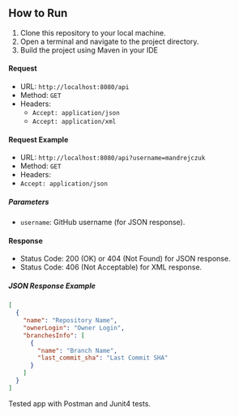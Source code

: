 ## How to Run

1. Clone this repository to your local machine.
2. Open a terminal and navigate to the project directory.
3. Build the project using Maven in your IDE

#### Request

- URL: `http://localhost:8080/api`
- Method: `GET`
- Headers:
  - `Accept: application/json`
  - `Accept: application/xml`

#### Request Example
  - URL: `http://localhost:8080/api?username=mandrejczuk`
  - Method: `GET`
  - Headers:
  - `Accept: application/json`
##### Parameters

- `username`: GitHub username (for JSON response).

#### Response

- Status Code: 200 (OK) or 404 (Not Found) for JSON response.
- Status Code: 406 (Not Acceptable) for XML response.

##### JSON Response Example

```json
[
  {
    "name": "Repository Name",
    "ownerLogin": "Owner Login",
    "branchesInfo": [
      {
        "name": "Branch Name",
        "last_commit_sha": "Last Commit SHA"
      }
    ]
  }
]
```

Tested app with Postman and Junit4 tests.
